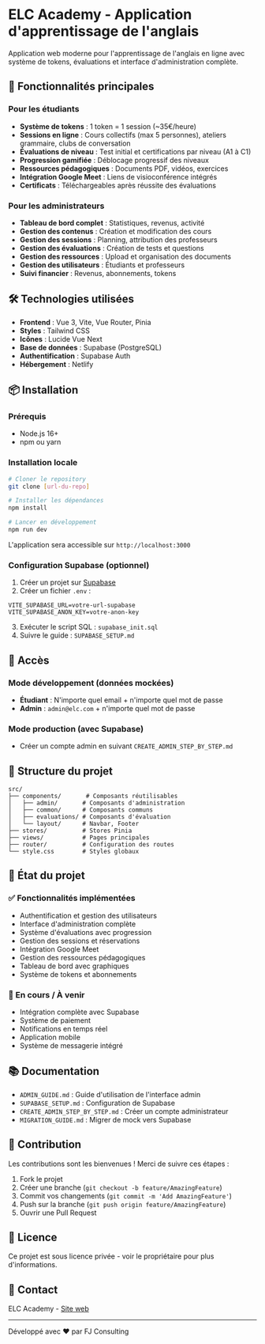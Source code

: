 # ELC Academy - Application d'apprentissage de l'anglais

Application web moderne pour l'apprentissage de l'anglais en ligne avec système de tokens, évaluations et interface d'administration complète.

## 🚀 Fonctionnalités principales

### Pour les étudiants
- **Système de tokens** : 1 token = 1 session (~35€/heure)
- **Sessions en ligne** : Cours collectifs (max 5 personnes), ateliers grammaire, clubs de conversation
- **Évaluations de niveau** : Test initial et certifications par niveau (A1 à C1)
- **Progression gamifiée** : Déblocage progressif des niveaux
- **Ressources pédagogiques** : Documents PDF, vidéos, exercices
- **Intégration Google Meet** : Liens de visioconférence intégrés
- **Certificats** : Téléchargeables après réussite des évaluations

### Pour les administrateurs
- **Tableau de bord complet** : Statistiques, revenus, activité
- **Gestion des contenus** : Création et modification des cours
- **Gestion des sessions** : Planning, attribution des professeurs
- **Gestion des évaluations** : Création de tests et questions
- **Gestion des ressources** : Upload et organisation des documents
- **Gestion des utilisateurs** : Étudiants et professeurs
- **Suivi financier** : Revenus, abonnements, tokens

## 🛠 Technologies utilisées

- **Frontend** : Vue 3, Vite, Vue Router, Pinia
- **Styles** : Tailwind CSS
- **Icônes** : Lucide Vue Next
- **Base de données** : Supabase (PostgreSQL)
- **Authentification** : Supabase Auth
- **Hébergement** : Netlify

## 📦 Installation

### Prérequis
- Node.js 16+
- npm ou yarn

### Installation locale

```bash
# Cloner le repository
git clone [url-du-repo]

# Installer les dépendances
npm install

# Lancer en développement
npm run dev
```

L'application sera accessible sur `http://localhost:3000`

### Configuration Supabase (optionnel)

1. Créer un projet sur [Supabase](https://supabase.com)
2. Créer un fichier `.env` :
```env
VITE_SUPABASE_URL=votre-url-supabase
VITE_SUPABASE_ANON_KEY=votre-anon-key
```
3. Exécuter le script SQL : `supabase_init.sql`
4. Suivre le guide : `SUPABASE_SETUP.md`

## 🔐 Accès

### Mode développement (données mockées)
- **Étudiant** : N'importe quel email + n'importe quel mot de passe
- **Admin** : `admin@elc.com` + n'importe quel mot de passe

### Mode production (avec Supabase)
- Créer un compte admin en suivant `CREATE_ADMIN_STEP_BY_STEP.md`

## 📁 Structure du projet

```
src/
├── components/       # Composants réutilisables
│   ├── admin/       # Composants d'administration
│   ├── common/      # Composants communs
│   ├── evaluations/ # Composants d'évaluation
│   └── layout/      # Navbar, Footer
├── stores/          # Stores Pinia
├── views/           # Pages principales
├── router/          # Configuration des routes
└── style.css        # Styles globaux
```

## 🚧 État du projet

### ✅ Fonctionnalités implémentées
- Authentification et gestion des utilisateurs
- Interface d'administration complète
- Système d'évaluations avec progression
- Gestion des sessions et réservations
- Intégration Google Meet
- Gestion des ressources pédagogiques
- Tableau de bord avec graphiques
- Système de tokens et abonnements

### 🔄 En cours / À venir
- Intégration complète avec Supabase
- Système de paiement
- Notifications en temps réel
- Application mobile
- Système de messagerie intégré

## 📚 Documentation

- `ADMIN_GUIDE.md` : Guide d'utilisation de l'interface admin
- `SUPABASE_SETUP.md` : Configuration de Supabase
- `CREATE_ADMIN_STEP_BY_STEP.md` : Créer un compte administrateur
- `MIGRATION_GUIDE.md` : Migrer de mock vers Supabase

## 🤝 Contribution

Les contributions sont les bienvenues ! Merci de suivre ces étapes :
1. Fork le projet
2. Créer une branche (`git checkout -b feature/AmazingFeature`)
3. Commit vos changements (`git commit -m 'Add AmazingFeature'`)
4. Push sur la branche (`git push origin feature/AmazingFeature`)
5. Ouvrir une Pull Request

## 📄 Licence

Ce projet est sous licence privée - voir le propriétaire pour plus d'informations.

## 👥 Contact

ELC Academy - [Site web](https://elc-academy.com)

---
Développé avec ❤️ par FJ Consulting 